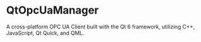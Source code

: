# QtOpcUaManager
A cross-platform OPC UA Client built with the Qt 6 framework, utilizing C++, JavaScript, Qt Quick, and QML.

